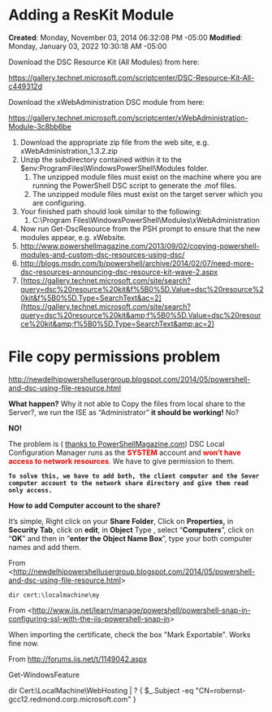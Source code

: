 # Adding a ResKit Module

**Created**: Monday, November 03, 2014 06:32:08 PM -05:00
**Modified**: Monday, January 03, 2022 10:30:18 AM -05:00


Download the DSC Resource Kit (All Modules) from here:

https://gallery.technet.microsoft.com/scriptcenter/DSC-Resource-Kit-All-c449312d

Download the xWebAdministration DSC module from here:

https://gallery.technet.microsoft.com/scriptcenter/xWebAdministration-Module-3c8bb6be

1. Download the appropriate zip file from the web site, e.g. xWebAdministration\_1.3.2.zip
2. Unzip the subdirectory contained within it to the $env:ProgramFiles\WindowsPowerShell\Modules folder.
    1. The unzipped module files must exist on the machine where you are running the PowerShell DSC script to generate the .mof files.
    2. The unzipped module files must exist on the target server which you are configuring.
3. Your finished path should look similar to the following:
    1. C:\Program Files\WindowsPowerShell\Modules\xWebAdministration
4. Now run Get-DscResource from the PSH prompt to ensure that the new modules appear, e.g. xWebsite.
5. http://www.powershellmagazine.com/2013/09/02/copying-powershell-modules-and-custom-dsc-resources-using-dsc/
6. http://blogs.msdn.com/b/powershell/archive/2014/02/07/need-more-dsc-resources-announcing-dsc-resource-kit-wave-2.aspx
7. [https://gallery.technet.microsoft.com/site/search?query=dsc%20resource%20kit&f%5B0%5D.Value=dsc%20resource%20kit&f%5B0%5D.Type=SearchText&ac=2](https://gallery.technet.microsoft.com/site/search?query=dsc%20resource%20kit&amp;f%5B0%5D.Value=dsc%20resource%20kit&amp;f%5B0%5D.Type=SearchText&amp;ac=2)

# File copy permissions problem

http://newdelhipowershellusergroup.blogspot.com/2014/05/powershell-and-dsc-using-file-resource.html

**<span style="background-color:white">What happen?</span>** <span style="background-color:white">Why it not able to Copy the files from local share to the Server?, we run the ISE as “Administrator”</span> **<span style="background-color:white">it should be working!</span>**<span style="background-color:white"> </span><span style="background-color:white">No</span><span style="background-color:white">?</span>

**<span style="background-color:white">NO!</span>**

<span style="background-color:white">The problem is (</span> [thanks to PowerShellMagazine.com](http://www.powershellmagazine.com/2013/09/02/copying-powershell-modules-and-custom-dsc-resources-using-dsc/)<span style="background-color:white">) DSC Local Configuration Manager runs as the</span> **<span style="color:red;background-color:white">SYSTEM</span>** <span style="background-color:white">account and</span> **<span style="color:red;background-color:white">won’t have access to network resources</span>**<span style="background-color:white">. We have to give permission to them.</span>

**`To solve this, we have to add both, the client computer and the Sever computer account to the network share directory and give them read only access.`**

**<span style="background-color:white">How to add Computer account to the share?</span>**

<span style="background-color:white">It’s simple, Right click on your</span> **<span style="background-color:white">Share Folder</span>**<span style="background-color:white">, Click on</span> **<span style="background-color:white">Properties,</span>** <span style="background-color:white">in</span> **<span style="background-color:white">Security</span>**<span style="background-color:white"> </span>**<span style="background-color:white">Tab</span>**<span style="background-color:white">, click on</span> **<span style="background-color:white">edit</span>**<span style="background-color:white">, in</span> **<span style="background-color:white">Object</span>** <span style="background-color:white">Type , select “</span>**<span style="background-color:white">Computers</span>**<span style="background-color:white">”, click on “</span>**<span style="background-color:white">OK</span>**<span style="background-color:white">” and then in “</span>**<span style="background-color:white">enter the Object Name Box</span>**<span style="background-color:white">”, type your both computer names and add them.</span>

From &lt;http://newdelhipowershellusergroup.blogspot.com/2014/05/powershell-and-dsc-using-file-resource.html&gt;

`dir cert:\localmachine\my`

From &lt;http://www.iis.net/learn/manage/powershell/powershell-snap-in-configuring-ssl-with-the-iis-powershell-snap-in&gt;

When importing the certificate, check the box "Mark Exportable". Works fine now.

From http://forums.iis.net/t/1149042.aspx

Get-WindowsFeature

dir Cert:\LocalMachine\WebHosting | ? { $\_.Subject -eq "CN=robernst-gcc12.redmond.corp.microsoft.com" }